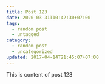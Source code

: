 ```yaml
---
title: Post 123
date: 2020-03-31T10:42:30+07:00
tags:
  - random post
  - untagged
category:
  - random post
  - uncategorized
updated: 2017-04-14T21:45:07+07:00
---
```

This is content of post 123